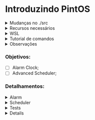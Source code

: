 # Introduzindo PintOS
<details>
<summary>Mudanças no ./src </summary>

- Para facilitar o export no src/utils depois de usar `make` usar `export PATH=$PATH:$(pwd)`, se nao quiser colocar no .bashrc/zshrc
Mas no src/threads(adicionado no src/threads/Makefile os comandos para executar o pintos mais facil. com GUI ou sem)
não precisa nem no `make check` do src/threads/build (se der algum erro oque foi modificado ta no src/tests/Make.tests:58);

- Para funcionar no Arch Linux modifiquei o src/Makefile.build:93 para ele reduzir o tamanho do loader.bin;

- Adicionado logica para ir executando os testes em especifico, no caso do threads, basicamente usa `make ngui/gui TEST=<nome_do_test>`;
</details>

<details>
<summary>Recursos necessários </summary>


1. 
   <details>
   <summary>Make </summary>
   
   - O make serve para ajudar nossa vida. Não há uma obrigatoriedade de usá-lo, mas iremos;
   - Caso necessite instalá-lo, utilize o comando `sudo apt install make`;
   </details>

2.
   <details>
   <summary>GCC e GDB </summary>
   
   - Compilador e Depurador para C;
   - Caso necessite instalá-los, utilize os comandos `sudo apt install gcc` e `sudo apt install gdb`;
   </details>

3. 
   <details>
   <summary>Qemu </summary>
   
   - Recurso necessário para executar o sistema nos casos testes;
   - Caso necessite instalá-lo, utilize o comando `sudo apt install qemu-system-i386`;
   </details>

4. 
   <details>
   <summary>Boch </summary>
   
   - Alternativa mais rápida ao Qemu, entretanto não utilizaremos ele;
   - Se desejar saber como fazê-lo funcionar, acesse `https://web.stanford.edu/class/cs140/projects/pintos/pintos_12.html#SEC167`;
   </details>

</details>

<details>
<summary>WSL </summary>

- Caso opte por não fazer em sua máquina com Linux ou não possua permissão para baixar algum recurso no computador, siga o tutorial oficial oficial `https://learn.microsoft.com/pt-br/windows/wsl/install`;
</details>

<details>
<summary>Tutorial de comandos </summary>

- Uma vez que todos os recursos já estiverem instalados e sua branch desse repositório devidamente clonado, basta executar alguns `make`antes de começar a modificar o arquivo;
- Primeiramente, pelo terminal, vá até a pasta `src/utils` do repositório clonado e execute `make`;
- Em seguida, vá para a pasta `src/threads` e execute `make`;
- Então, na pasta `src/threads/build` você já pode executar `make check`, que executará, por padrão das modificações, o qemu de todos os testes;
- Caso deseje executar novamente, lembre-se de dar `make clean` antes de usar o proximo `make check`;
- Existe o comando `make check VERBOSE=1` fará com que tudo seja executado de maneira mais limpa em que cada teste aparecerá no terminal apenas durante sua execução;
- Você também pode executar o `make ngui TEST=nome_do_teste` na pasta `src/threads` após o make para executar apenas um teste específico;
- Caso você queira, pode ir na pasta `src/tests/threads` e modificar os arquivos da `tests.c` para que o `make check` execute apenas os casos que deseja;
- Todos os testes executados geram alguns arquivos relatando a saida e se passou ou não, que ficam na pasta `src/threads/build/tests`;
</details>

<details>
<summary>Observações </summary>

- Todas as operações foram verificadas também no WSL;
- É possivel executar os comandos do Boch normalmente, porém se você não tiver ajustado ele, os resultados dos testes ficarão 27 de 27 falhas (testado no WSL);
</details>

### Objetivos:
- [ ] Alarm Clock;
- [ ] Advanced Scheduler;
### Detalhamentos:
<details>
    <summary>Alarm</summary>
    Reimplementar ` timer_sleep()` no `device/time.c` que ta originalmente implementado com 'busy wait',
    que fica chamando `thread_yield()` enquanto o tempo não tiver passado
    ideia:
    Adicionar a verificação ao scheduler, adicionando um campo na struct de threads para indicar o tempo que ela deve ficar parada se tiver com status de blocking;
</details>
<details>
    <summary>Scheduler</summary>
    Implementar uma mlfqs, na documentação oficial ele diz para dar opção de ter o mlfqs ou o por prioridade, então deveria implementar os dois(verificar!!); Com o mlfqs as prioridades definidas pelas threads devem ser ignoradas e controladas pelo escalonador;
    
   [Fila esquema](https://www.google.com/url?sa=i&url=https://medium.com/@francescofranco_39234/multilevel-feedback-queue-3ae862436a95&psig=AOvVaw0uPvTNvKvDx0bKwYGvKyn_&ust=1718223750727000&source=images&cd=vfe&opi=89978449&ved=0CBIQjRxqFwoTCLD727Sw1IYDFQAAAAAdAAAAABAI)

Segundo o apêndice que fala do scheduler basicamente temos de implementar o conceito de avg_load, thread_nice e o cpu_recent_time;
O avg_load basicamente é a carga média do sistema levando em conta a quantidade de threads em ready_list, sem incluir a thread ociosa:

```math
avg = (\frac{59}{60}) * avg + (\frac{1}{60}) * (tamanho-da-ready-list)
```
O cpu recent time basicamente é uma média móvel exponencial, específica de cada thread e que começa em 0, que serve como peso na hora de calcular a prioridade, basicamente ele vai considerar uma função exponencial em que quanto mais o tempo passa os cpu time antigos tenham pesos menores e os mais recentes os pesos maiores, todas as threads devem ter seu recent time recalculados 1 vez por segundo(timer_ticks() % TIMER_FREQ == 0) usando:
```math
CpuTime = ( \frac{2 * avg}{2 * avg + 1} * CpuTime + nice) * 100
```

O nice é específico de cada thread, tem funções para implementar e ele funcionar direito com o resto, e ele deve estar entre -20 e 20, ele vai servir para calcular a prioridade, quanto mais positivo, menor a prioridade, que vai ser calculada usando o recent_time(apenas se ele mudar) para mudar a thread de fila na mlfq, usando a formula:
```math
p = floor(PriMax - (\frac{RecentCpuTime}{4}) - (nice * 2))
```
##### Pontos Flutuantes
O kernel não suporta float nem double, então a doc recomenda usar o formato de 17.14, 17 bits para a parte inteira e 14 para a fracionária; Para transformar reais nesses tipos é só multiplicar por 2^Q, onde Q é o numero de bits separado para a parte fracionária, e truncar para int, a documentação recomenda usar isso no recent cpu time e no avg, nesse caso então vai basicamente simular operações em float usando inteiros(ver [aqui](https://www.scs.stanford.edu/23wi-cs212/pintos/pintos_7.html) como as operações podem ser feitas;
</details>

<details>
    <summary>Tests</summary>
   
- Esses são todos os testes que serão executados quando usar o comando `make check` (caso não altere o `scr/tests/threads/tests.c`):

| # | Teste | Implementada | Testada | Funcionando |
|---|-----------|:-----------:|:-------:|:-----------:|
| 1  | `alarm-single`|      ❌     |    ❌    |      ❌      |
| 2  | `alarm-multiple`|      ❌     |    ❌    |      ❌      |
| 3  | `alarm-simultaneous`|      ❌     |    ❌    |      ❌      |
| 4  | `alarm-priority`*|      ❌     |    ❌    |      ❌      |
| 5  | `alarm-zero`|      ❌     |    ❌    |      ❌      |
| 6  | `alarm-negative`|      ❌     |    ❌    |      ❌      |
| 7  | `priority-change`*|      ❌     |    ❌    |      ❌      |
| 8  | `priority-donate-one`*|      ❌     |    ❌    |      ❌      |
| 9  | `priority-donate-multiple`*|      ❌     |    ❌    |      ❌      |
| 10 | `priority-donate-multiple2`*|      ❌     |    ❌    |      ❌      |
| 11 | `priority-donate-nest`*|      ❌     |    ❌    |      ❌      |
| 12 | `priority-donate-sema`*|      ❌     |    ❌    |      ❌      |
| 13 | `priority-donate-lower`*|      ❌     |    ❌    |      ❌      |
| 14 | `priority-fifo`*|      ❌     |    ❌    |      ❌      |
| 15 | `priority-preempt`*|      ❌     |    ❌    |      ❌      |
| 16 | `priority-sema`*|      ❌     |    ❌    |      ❌      |
| 17 | `priority-condvar`*|      ❌     |    ❌    |      ❌      |
| 18 | `priority-donate-chain`*|      ❌     |    ❌    |      ❌      |
| 19 | `mlfqs-load-1`|      ❌     |    ❌    |      ❌      |
| 20 | `mlfqs-load-60`|      ❌     |    ❌    |      ❌      |
| 21 | `mlfqs-load-avg`|      ❌     |    ❌    |      ❌      |
| 22 | `mlfqs-recent-1`|      ❌     |    ❌    |      ❌      |
| 23 | `mlfqs-fair-2`|      ❌     |    ❌    |      ❌      |
| 24 | `mlfqs-fair-20`|      ❌     |    ❌    |      ❌      |
| 25 | `mlfqs-nice-2`|      ❌     |    ❌    |      ❌      |
| 26 | `mlfqs-nice-10`|      ❌     |    ❌    |      ❌      |
| 27 | `mlfqs-block`|      ❌     |    ❌    |      ❌      |

</details>
<details>
   
- Para nossa aplicação do projeto de Infraestrutura de Software, nenhum dos testes de priority serão exigidos;
- Os testes do alarm, quando executado, podem sinalizar que estão funcionando, porém, estão em espera ocupado, portanto não estão devidamente implementado;
- Há esse vídeo de guia sobre o assunto, caso necessite de ajuda: `https://www.youtube.com/watch?v=myO2bs5LMak`;
</details>


